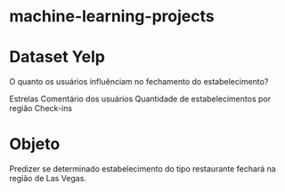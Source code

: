 # machine-learning-projects

# Dataset Yelp
O quanto os usuários influênciam no fechamento do estabelecimento?


Estrelas
Comentário dos usuários
Quantidade de estabelecimentos por região
Check-ins

# Objeto
Predizer se determinado estabelecimento do tipo restaurante fechará na região de Las Vegas. 

